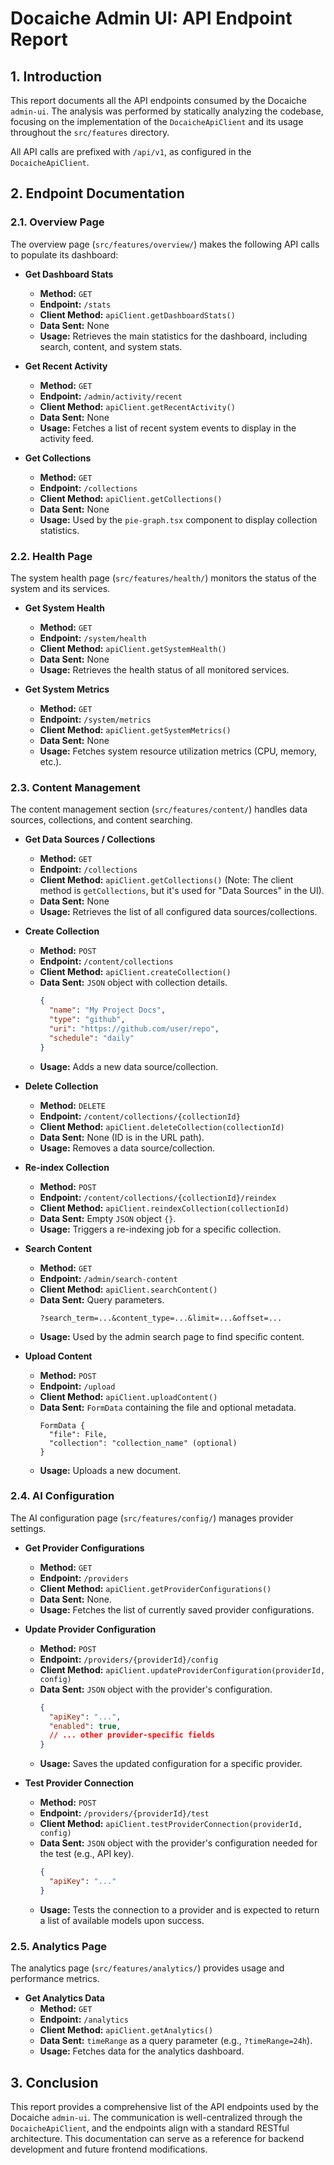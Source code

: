 # Docaiche Admin UI: API Endpoint Report

## 1. Introduction

This report documents all the API endpoints consumed by the Docaiche `admin-ui`. The analysis was performed by statically analyzing the codebase, focusing on the implementation of the `DocaicheApiClient` and its usage throughout the `src/features` directory.

All API calls are prefixed with `/api/v1`, as configured in the `DocaicheApiClient`.

## 2. Endpoint Documentation

### 2.1. Overview Page

The overview page (`src/features/overview/`) makes the following API calls to populate its dashboard:

*   **Get Dashboard Stats**
    *   **Method:** `GET`
    *   **Endpoint:** `/stats`
    *   **Client Method:** `apiClient.getDashboardStats()`
    *   **Data Sent:** None
    *   **Usage:** Retrieves the main statistics for the dashboard, including search, content, and system stats.

*   **Get Recent Activity**
    *   **Method:** `GET`
    *   **Endpoint:** `/admin/activity/recent`
    *   **Client Method:** `apiClient.getRecentActivity()`
    *   **Data Sent:** None
    *   **Usage:** Fetches a list of recent system events to display in the activity feed.

*   **Get Collections**
    *   **Method:** `GET`
    *   **Endpoint:** `/collections`
    *   **Client Method:** `apiClient.getCollections()`
    *   **Data Sent:** None
    *   **Usage:** Used by the `pie-graph.tsx` component to display collection statistics.

### 2.2. Health Page

The system health page (`src/features/health/`) monitors the status of the system and its services.

*   **Get System Health**
    *   **Method:** `GET`
    *   **Endpoint:** `/system/health`
    *   **Client Method:** `apiClient.getSystemHealth()`
    *   **Data Sent:** None
    *   **Usage:** Retrieves the health status of all monitored services.

*   **Get System Metrics**
    *   **Method:** `GET`
    *   **Endpoint:** `/system/metrics`
    *   **Client Method:** `apiClient.getSystemMetrics()`
    *   **Data Sent:** None
    *   **Usage:** Fetches system resource utilization metrics (CPU, memory, etc.).

### 2.3. Content Management

The content management section (`src/features/content/`) handles data sources, collections, and content searching.

*   **Get Data Sources / Collections**
    *   **Method:** `GET`
    *   **Endpoint:** `/collections`
    *   **Client Method:** `apiClient.getCollections()` (Note: The client method is `getCollections`, but it's used for "Data Sources" in the UI).
    *   **Data Sent:** None
    *   **Usage:** Retrieves the list of all configured data sources/collections.

*   **Create Collection**
    *   **Method:** `POST`
    *   **Endpoint:** `/content/collections`
    *   **Client Method:** `apiClient.createCollection()`
    *   **Data Sent:** `JSON` object with collection details.
        ```json
        {
          "name": "My Project Docs",
          "type": "github",
          "uri": "https://github.com/user/repo",
          "schedule": "daily"
        }
        ```
    *   **Usage:** Adds a new data source/collection.

*   **Delete Collection**
    *   **Method:** `DELETE`
    *   **Endpoint:** `/content/collections/{collectionId}`
    *   **Client Method:** `apiClient.deleteCollection(collectionId)`
    *   **Data Sent:** None (ID is in the URL path).
    *   **Usage:** Removes a data source/collection.

*   **Re-index Collection**
    *   **Method:** `POST`
    *   **Endpoint:** `/content/collections/{collectionId}/reindex`
    *   **Client Method:** `apiClient.reindexCollection(collectionId)`
    *   **Data Sent:** Empty `JSON` object `{}`.
    *   **Usage:** Triggers a re-indexing job for a specific collection.

*   **Search Content**
    *   **Method:** `GET`
    *   **Endpoint:** `/admin/search-content`
    *   **Client Method:** `apiClient.searchContent()`
    *   **Data Sent:** Query parameters.
        ```
        ?search_term=...&content_type=...&limit=...&offset=...
        ```
    *   **Usage:** Used by the admin search page to find specific content.

*   **Upload Content**
    *   **Method:** `POST`
    *   **Endpoint:** `/upload`
    *   **Client Method:** `apiClient.uploadContent()`
    *   **Data Sent:** `FormData` containing the file and optional metadata.
        ```
        FormData {
          "file": File,
          "collection": "collection_name" (optional)
        }
        ```
    *   **Usage:** Uploads a new document.

### 2.4. AI Configuration

The AI configuration page (`src/features/config/`) manages provider settings.

*   **Get Provider Configurations**
    *   **Method:** `GET`
    *   **Endpoint:** `/providers`
    *   **Client Method:** `apiClient.getProviderConfigurations()`
    *   **Data Sent:** None.
    *   **Usage:** Fetches the list of currently saved provider configurations.

*   **Update Provider Configuration**
    *   **Method:** `POST`
    *   **Endpoint:** `/providers/{providerId}/config`
    *   **Client Method:** `apiClient.updateProviderConfiguration(providerId, config)`
    *   **Data Sent:** `JSON` object with the provider's configuration.
        ```json
        {
          "apiKey": "...",
          "enabled": true,
          // ... other provider-specific fields
        }
        ```
    *   **Usage:** Saves the updated configuration for a specific provider.

*   **Test Provider Connection**
    *   **Method:** `POST`
    *   **Endpoint:** `/providers/{providerId}/test`
    *   **Client Method:** `apiClient.testProviderConnection(providerId, config)`
    *   **Data Sent:** `JSON` object with the provider's configuration needed for the test (e.g., API key).
        ```json
        {
          "apiKey": "..."
        }
        ```
    *   **Usage:** Tests the connection to a provider and is expected to return a list of available models upon success.

### 2.5. Analytics Page

The analytics page (`src/features/analytics/`) provides usage and performance metrics.

*   **Get Analytics Data**
    *   **Method:** `GET`
    *   **Endpoint:** `/analytics`
    *   **Client Method:** `apiClient.getAnalytics()`
    *   **Data Sent:** `timeRange` as a query parameter (e.g., `?timeRange=24h`).
    *   **Usage:** Fetches data for the analytics dashboard.

## 3. Conclusion

This report provides a comprehensive list of the API endpoints used by the Docaiche `admin-ui`. The communication is well-centralized through the `DocaicheApiClient`, and the endpoints align with a standard RESTful architecture. This documentation can serve as a reference for backend development and future frontend modifications.
